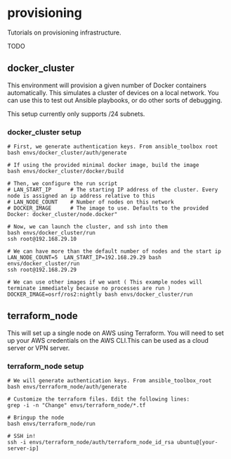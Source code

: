 # provisioning
Tutorials on provisioning infrastructure.

TODO

## docker_cluster
This environment will provision a given number of Docker containers automatically. This simulates a cluster of devices on a local network. You can use this to test out Ansible playbooks, or do other sorts of debugging.

This setup currently only supports /24 subnets.

### docker_cluster setup
```
# First, we generate authentication keys. From ansible_toolbox root
bash envs/docker_cluster/auth/generate

# If using the provided minimal docker image, build the image
bash envs/docker_cluster/docker/build

# Then, we configure the run script
# LAN_START_IP      # The starting IP address of the cluster. Every node is assigned an ip address relative to this
# LAN_NODE_COUNT    # Number of nodes on this network
# DOCKER_IMAGE      # The image to use. Defaults to the provided Docker: docker_cluster/node.docker"

# Now, we can launch the cluster, and ssh into them
bash envs/docker_cluster/run
ssh root@192.168.29.10

# We can have more than the default number of nodes and the start ip
LAN_NODE_COUNT=5  LAN_START_IP=192.168.29.29 bash envs/docker_cluster/run
ssh root@192.168.29.29

# We can use other images if we want ( This example nodes will terminate immediately because no processes are run )
DOCKER_IMAGE=osrf/ros2:nightly bash envs/docker_cluster/run
```

## terraform_node
This will set up a single node on AWS using Terraform. You will need to set up your AWS credentials on the AWS CLI.This can be used as a cloud server or VPN server.

### terraform_node setup
```
# We will generate authentication keys. From ansible_toolbox_root
bash envs/terraform_node/auth/generate

# Customize the terraform files. Edit the following lines:
grep -i -n "Change" envs/terraform_node/*.tf

# Bringup the node
bash envs/terraform_node/run

# SSH in!
ssh -i envs/terraform_node/auth/terraform_node_id_rsa ubuntu@[your-server-ip]
```

